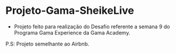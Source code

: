 # Projeto-Gama-SheikeLive
- Projeto feito para realização do Desafio referente a semana 9 do Programa Gama Experience da Gama Academy.

P.S: Projeto semelhante ao Airbnb.
